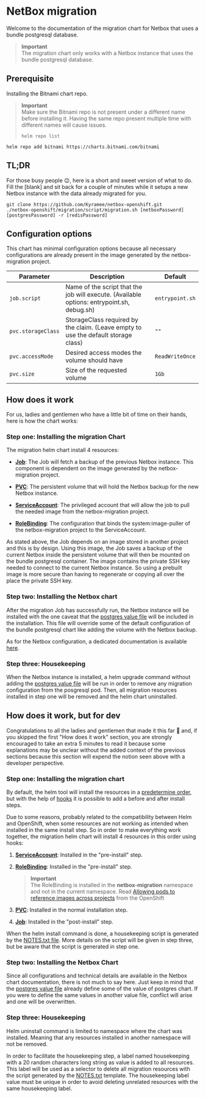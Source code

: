 # NetBox migration

Welcome to the documentation of the migration chart for Netbox that uses a
bundle postgresql database.

> **Important**  
> The migration chart only works with a Netbox instance that uses the bundle
> postgresql database.

## Prerequisite
Installing the Bitnami chart repo.

> **Important**  
> Make sure the Bitnami repo is not present under a different name before
> installing it. Having the same repo present multiple time with different names
> will cause issues.
> ```shell
> helm repo list
> ```

```shell
helm repo add bitnami https://charts.bitnami.com/bitnami
```

## TL;DR

For those busy people 😉, here is a short and sweet version of what to do. Fill
the \[blank\] and sit back for a couple of minutes while it setups a new Netbox
instance with the data already migrated for you.

```shell
git clone https://github.com/Kyramee/netbox-openshift.git
./netbox-openshift/migration/script/migration.sh [netboxPassword] [postgresPassword] -r [redisPassword]
```

## Configuration options

This chart has minimal configuration options because all necessary configurations
are already present in the image generated by the netbox-migration project.

| Parameter          | Description                                                                                | Default         |
|--------------------|--------------------------------------------------------------------------------------------|-----------------|
| `job.script`       | Name of the script that the job will execute. (Available options: entrypoint.sh, debug.sh) | `entrypoint.sh` |
| `pvc.storageClass` | StorageClass required by the claim. (Leave empty to use the default storage class)         | `""`            |
| `pvc.accessMode`   | Desired access modes the volume should have                                                | `ReadWriteOnce` |
| `pvc.size`         | Size of the requested volume                                                               | `1Gb`           |



## How does it work
For us, ladies and gentlemen who have a little bit of time on their hands, here
is how the chart works:

### Step one: Installing the migration Chart
The migration helm chart install 4 resources:
- **[Job](templates/job.yaml)**: The Job will fetch a backup of the previous
Netbox instance. This component is dependent on the image generated by the
netbox-migration project.

- **[PVC](templates/pvc.yaml)**: The persistent volume that will hold the Netbox
backup for the new Netbox instance.

- **[ServiceAccount](templates/serviceaccount.yaml)**: The privileged account
that will allow the job to pull the needed image from the netbox-migration
project.

- **[RoleBinding](templates/rolebinding.yaml)**: The configuration that binds
the system:image-puller of the netbox-migration project to the ServiceAccount.

As stated above, the Job depends on an image stored in another project and this
is by design. Using this image, the Job saves a backup of the current Netbox
inside the persistent volume that will then be mounted on the bundle postgresql
container. The image contains the private SSH key needed to connect to the
current Netbox instance. So using a prebuilt image is more secure than having to
regenerate or copying all over the place the private SSH key. 

### Step two: Installing the Netbox chart
After the migration Job has successfully run, the Netbox instance will be
installed with the one caveat that the [postgres value file](posgresql.yaml)
will be included in the installation. This file will override some of the
default configuration of the bundle postgresql chart like adding the volume with
the Netbox backup.

As for the Netbox configuration, a dedicated documentation is available
[here](../netbox/README.md#configuration).

### Step three: Housekeeping
When the Netbox instance is installed, a helm upgrade command without adding the
[postgres value file](posgresql.yaml) will be run in order to remove any
migration configuration from the posgresql pod. Then, all migration resources
installed in step one will be removed and the helm chart uninstalled.

## How does it work, but for dev
Congratulations to all the ladies and gentlemen that made it this far 🎉 and, if
you skipped the first "How does it work" section, you are strongly encouraged to
take an extra 5 minutes to read it because some explanations may be unclear
without the added context of the previous sections because this section will
expend the notion seen above with a developer perspective.

### Step one: Installing the migration chart
By default, the helm tool will install the resources in a [predetermine order](https://helm.sh/docs/intro/using_helm/#helm-install-installing-a-package),
but with the help of [hooks](https://helm.sh/docs/topics/charts_hooks/#helm) it
is possible to add a before and after install steps.

Due to some reasons, probably related to the compatibility between Helm and
OpenShift, when some resources are not working as intended when installed in the
same install step. So in order to make everything work together, the migration
helm chart will install 4 resources in this order using hooks:

1. **[ServiceAccount](templates/serviceaccount.yaml)**: Installed in the
"pre-install" step.

2. **[RoleBinding](templates/rolebinding.yaml)**: Installed in the "pre-install"
step.
   > **Important**  
   > The RoleBinding is installed in the **netbox-migration** namespace and not
   > in the current namespace. Read [Allowing pods to reference images across projects](https://docs.openshift.com/container-platform/4.12/openshift_images/managing_images/using-image-pull-secrets.html#images-allow-pods-to-reference-images-across-projects_using-image-pull-secrets)
   > from the OpenShift

3. **[PVC](templates/pvc.yaml)**: Installed in the normal installation step.

4. **[Job](templates/job.yaml)**: Installed in the "post-install" step.

When the helm install command is done, a housekeeping script is generated by the
[NOTES.txt file](templates/NOTES.txt). More details on the script will be given
in step three, but be aware that the script is generated in step one.

### Step two: Installing the Netbox Chart
Since all configurations and technical details are available in the Netbox
chart documentation, there is not much to say here. Just keep in mind that the
[postgres value file](posgresql.yaml) already define some of the value of
postgres chart. If you were to define the same values in another value file,
conflict will arise and one will be overwritten.

### Step three: Housekeeping
Helm uninstall command is limited to namespace where the chart was installed.
Meaning that any resources installed in another namespace will not be removed.

In order to facilitate the housekeeping step, a label named housekeeping with a
20 random characters long string as value is added to all resources. This label
will be used as a selector to delete all migration resources with the script
generated by the [NOTES.txt](templates/NOTES.txt) template. The housekeeping
label value must be unique in order to avoid deleting unrelated resources with
the same housekeeping label.